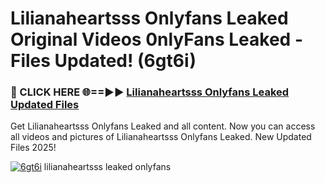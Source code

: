 # Lilianaheartsss Onlyfans Leaked Original Videos 0nlyFans Leaked - Files Updated! (6gt6i)

<h3>🔴 CLICK HERE 🌐==►► <a href="https://tinyurl.com/brd5kh86" rel="nofollow">Lilianaheartsss Onlyfans Leaked Updated Files</a></h3>

Get Lilianaheartsss Onlyfans Leaked and all content. Now you can access all videos and pictures of Lilianaheartsss Onlyfans Leaked. New Updated Files 2025!

[![6gt6i](https://i.imgur.com/K7sEzmb.gif)](https://tinyurl.com/brd5kh86)
lilianaheartsss leaked onlyfans